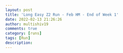```yaml
---
layout: post
title: 'Long Easy Z2 Run - Feb HM - End of Week 1'
date: 2022-02-13 21:26:26
author: multishiv19
comments: true
category: [runs]
tags: [Run]
description: 
---
```


<div width='100%' class='strava-embed-placeholder' data-embed-type='activity' data-embed-id='6675663585'></div>
<script src='https://strava-embeds.com/embed.js'></script>
